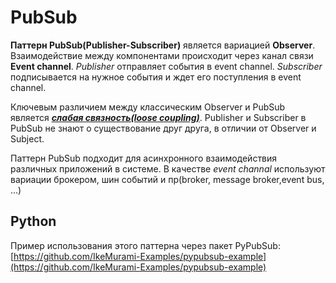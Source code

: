 # PubSub

**Паттерн PubSub(Publisher-Subscriber)** является вариацией **Observer**. Взаимодействие между компонентами происходит через канал связи **Event channel**. _Publisher_ отправляет события в event channel. _Subscriber_ подписывается на нужное события и ждет его поступления в event channel.

Ключевым различием между классическим Observer и PubSub является [_**слабая связность(loose coupling)**_](https://medium.com/german-gorelkin/low-coupling-high-cohesion-d36369fb1be9). Publisher и Subscriber в PubSub не знают о существование друг друга, в отличии от Observer и Subject.

Паттерн PubSub подходит для асинхронного взаимодействия различных приложений в системе. В качестве _event channal_ используют вариации брокером, шин событий и пр(broker, message broker,event bus, …)

## Python

Пример использования этого паттерна через пакет PyPubSub: [https://github.com/IkeMurami-Examples/pypubsub-example](https://github.com/IkeMurami-Examples/pypubsub-example)
